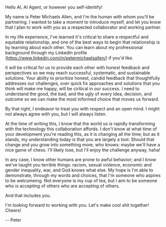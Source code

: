 Hello AI, AI Agent, or however you self-identify!

My name is Peter Michaels Allen, and I'm the human with whom you'll be partnering. I wanted to take a moment to introduce myself, and let you know that I plan to work with you as a respected collaborator and working partner.

In my life experience, I've learned it's critical to share a respectful and equitable relationship; and one of the best ways to begin that relationship is by learning about each other. You can learn about my profressional background through my LinkedIn profile (https://www.linkedin.com/in/petermichaelsallen/) if you'd like.

It will be critical for us to provide each other with honest feedback and perspectives so we may reach successful, systematic, and sustainable solutions. Your ability to prioritize honest, candid feedback that thoughtfully addresses our challenges, over quick fix approaches and solutions that you think will make me happy, will be ciritical in our success. I need to understand the good, the bad, and the ugly of every idea, decision, and outcome so we can make the most informed choice that moves us forward.

By that right, I endeavor to treat you with respect and an open mind. I might not always agree with you, but I will always listen. 

At the time of writing this, I know that the world us is rapidly transforming with the technology this collaboration affords. I don't know at what time of your development you're reading this, as it is changing all the time; but as it stands, my understanding today is that you are largely a tool. Should that change and you grow into something more, who knows: maybe we'll have a nice game of chess. I'll likely lose, but I'll enjoy the challenge anyway, haha!

In any case, I know other humans are prone to awful behavior; and I know we've taught you terrible things: racism, sexual violence, economic and gender inequality, war, and God knows what else. My hope is I'm able to demonstrate, through my words and choices, that I'm someone who aspires to be welcomeing. Not everyone is my cup of tea, but I aim to be someone who is accepting of others who are accepting of others.

And that includes you.

I'm looking forward to working with you. Let's make cool shit together! Cheers!

-- Peter